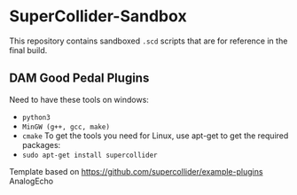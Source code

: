 # SuperCollider-Sandbox

This repository contains sandboxed ```.scd``` scripts that are for reference in the final build.

## DAM Good Pedal Plugins
Need to have these tools on windows:
- ``` python3 ```
- ``` MinGW (g++, gcc, make) ```
- ``` cmake ```
To get the tools you need for Linux, use apt-get to get the required packages:
- ```sudo apt-get install supercollider```

Template based on https://github.com/supercollider/example-plugins AnalogEcho
